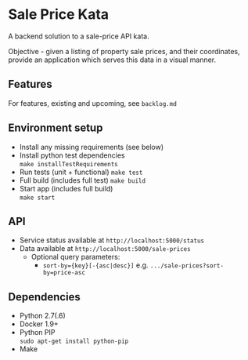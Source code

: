 # Sale Price Kata

A backend solution to a sale-price API kata.

Objective - given a listing of property sale prices, and their coordinates,
provide an application which serves this data in a visual manner.

## Features

For features, existing and upcoming, see `backlog.md`

## Environment setup
- Install any missing requirements (see below)
- Install python test dependencies    
`make installTestRequirements`
- Run tests (unit + functional)
`make test`
- Full build (includes full test)
`make build`
- Start app (includes full build)  
`make start`

## API
- Service status available at `http://localhost:5000/status`
- Data available at `http://localhost:5000/sale-prices`
    - Optional query parameters:
        - `sort-by={key}[-{asc|desc}]` e.g. `.../sale-prices?sort-by=price-asc`
    

## Dependencies
- Python 2.7(.6)
- Docker 1.9+ 
- Python PIP   
`sudo apt-get install python-pip`
- Make
